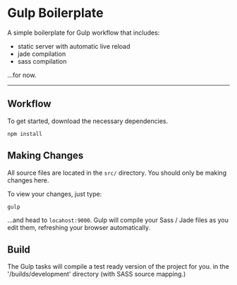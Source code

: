 # Gulp Boilerplate


A simple boilerplate for Gulp workflow that includes:

- static server with automatic live reload
- jade compilation
- sass compilation

...for now.

------

## Workflow

To get started, download the necessary dependencies.

```npm install```


## Making Changes

All source files are located in the `src/` directory. You should only be making changes here.

To view your changes, just type:

```gulp```

...and head to `locahost:9000`. Gulp will compile your Sass / Jade files as you edit them, refreshing your browser automatically.



## Build

The Gulp tasks will compile a test ready version of the project for you. in the '/builds/development' directory (with SASS source mapping.)
